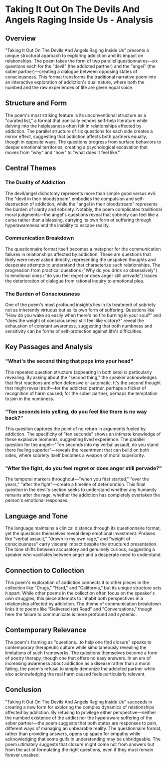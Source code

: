 # Taking It Out On The Devils And Angels Raging Inside Us - Analysis

## Overview

"Taking It Out On The Devils And Angels Raging Inside Us" presents a unique structural approach to exploring addiction and its impact on relationships. The poem takes the form of two parallel questionnaires—six questions each for the "devil" (the addicted partner) and the "angel" (the sober partner)—creating a dialogue between opposing states of consciousness. This format transforms the traditional narrative poem into an interactive exploration of addiction's dual nature, where both the numbed and the raw experiences of life are given equal voice.

## Structure and Form

The poem's most striking feature is its unconventional structure as a "curated list," a format that ironically echoes self-help literature while delving into the helplessness often felt in relationships affected by addiction. The parallel structure of six questions for each side creates a mirror effect, suggesting that addiction affects both partners equally, though in opposite ways. The questions progress from surface behaviors to deeper emotional territories, creating a psychological excavation that moves from "why" and "how" to "what does it feel like."

## Central Themes

### The Duality of Addiction

The devil/angel dichotomy represents more than simple good versus evil. The "devil in their bloodstream" embodies the compulsion and self-destruction of addiction, while the "angel in their bloodstream" represents the burden of clarity and sobriety. Notably, the poem complicates traditional moral judgments—the angel's questions reveal that sobriety can feel like a curse rather than a blessing, carrying its own form of suffering through hyperawareness and the inability to escape reality.

### Communication Breakdown

The questionnaire format itself becomes a metaphor for the communication failures in relationships affected by addiction. These are questions that likely were never asked directly, representing the unspoken thoughts and desperate attempts to understand that characterize such relationships. The progression from practical questions ("Why do you drink so obsessively") to emotional ones ("do you feel regret or does anger still pervade") traces the deterioration of dialogue from rational inquiry to emotional plea.

### The Burden of Consciousness

One of the poem's most profound insights lies in its treatment of sobriety not as inherently virtuous but as its own form of suffering. Questions like "How do you wake so easily when there's no fire burning in your soul?" and "does the weight of consciousness still feel like victory?" reveal the exhaustion of constant awareness, suggesting that both numbness and sensitivity can be forms of self-protection against life's difficulties.

## Key Passages and Analysis

### "What's the second thing that pops into your head"

This repeated question structure (appearing in both sets) is particularly revealing. By asking about the "second thing," the speaker acknowledges that first reactions are often defensive or automatic. It's the second thought that might reveal truth—for the addicted partner, perhaps a flicker of recognition of harm caused; for the sober partner, perhaps the temptation to join in the numbness.

### "Ten seconds into yelling, do you feel like there is no way back?"

This question captures the point of no return in arguments fueled by addiction. The specificity of "ten seconds" shows an intimate knowledge of these explosive moments, suggesting lived experience. The parallel question for the angel—"Ten seconds into my verbal assault, do you stand there feeling superior"—reveals the resentment that can build on both sides, where sobriety itself becomes a weapon of moral superiority.

### "After the fight, do you feel regret or does anger still pervade?"

The temporal markers throughout—"when you first started," "over the years," "after the fight"—create a timeline of deterioration. This final question in the devil's section seeks to understand whether any humanity remains after the rage, whether the addiction has completely overtaken the person's emotional responses.

## Language and Tone

The language maintains a clinical distance through its questionnaire format, yet the questions themselves reveal deep emotional investment. Phrases like "verbal assault," "drown in my own rage," and "weight of consciousness" carry visceral impact despite the structured presentation. The tone shifts between accusatory and genuinely curious, suggesting a speaker who vacillates between anger and a desperate need to understand.

## Connection to Collection

This poem's exploration of addiction connects it to other pieces in the collection like "Drugs," "Hard," and "California," but its unique structure sets it apart. While other poems in the collection often focus on the speaker's own struggles, this piece attempts to inhabit both perspectives in a relationship affected by addiction. The theme of communication breakdown links it to poems like "Delivered (or) Read" and "Conversations," though here the failure to communicate is more profound and systemic.

## Contemporary Relevance

The poem's framing as "questions...to help one find closure" speaks to contemporary therapeutic culture while simultaneously revealing the limitations of such frameworks. The questions themselves become a form of poetry therapy, though one that offers no easy answers. In an era of increasing awareness about addiction as a disease rather than a moral failing, the poem's refusal to simply demonize the addicted partner while also acknowledging the real harm caused feels particularly relevant.

## Conclusion

"Taking It Out On The Devils And Angels Raging Inside Us" succeeds in creating a new form for exploring the complex dynamics of relationships affected by addiction. By refusing to privilege either perspective—neither the numbed existence of the addict nor the hyperaware suffering of the sober partner—the poem suggests that both states are responses to pain, different ways of managing an unbearable reality. The questionnaire format, rather than providing answers, opens up space for empathy while acknowledging that some gulfs in understanding may be unbridgeable. The poem ultimately suggests that closure might come not from answers but from the act of formulating the right questions, even if they must remain forever unasked.